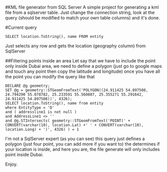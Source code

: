 #KML file generator from SQL Server
A simple project for generating a kml file from a sqlserver table.
Just change the connection string, look at the query (should be modified to match your own table columns) and it's done.

#Current query
```
SELECT location.ToString(), name FROM entity
````
Just selects any row and gets the location (geography column) from SqlServer

##Filtering points inside an area
Let say that we have to include the point only inside Dubai area, we need to define a polygon (just go to google maps and touch any point then copy the latitude and longitude) once you have all the point you can modify the query like that
````
DECLARE @g geometry;
SET @g = geometry::STGeomFromText('POLYGON((24.911425 54.897508, 24.794290 55.078782, 25.233591 55.560807, 25.355271 55.291642, 24.911425 54.897508))', 4326);
SELECT location.ToString(), name from entity
where EntityType = 'D'
and ( addressline1 is not null )
and AddressLine1 <> ''
and @g.STIntersects( geometry::STGeomFromText('POINT(' + CONVERT(varchar(10), location.Lat) +' ' + CONVERT(varchar(10), location.Long) + ')', 4326) ) = 1
````
I'm not a SqlServer expert (as you can see) this query just defines a polygon (just four point, you can add more if you want to) the determines if your location is inside, and here you are, the file generate will only includes point inside Dubai.

Enjoy.

